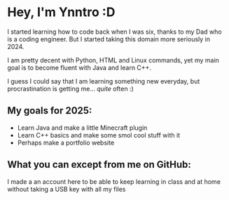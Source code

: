 # Hey, I'm Ynntro :D

I started learning how to code back when I was six, thanks to my Dad who is a coding engineer. But I started taking this domain more seriously in 2024.

I am pretty decent with Python, HTML and Linux commands, yet my main goal is to become fluent with Java and learn C++.

I guess I could say that I am learning something new everyday, but procrastination is getting me... *quite* often :)

## My goals for 2025:
* Learn Java and make a little Minecraft plugin
* Learn C++ basics and make some smol cool stuff with it
* Perhaps make a portfolio website

## What you can except from me on GitHub:
I made a an account here to be able to keep learning in class and at home without taking a USB key with all my files
